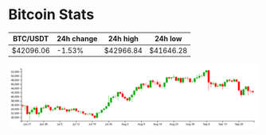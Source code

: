 # Bitcoin Stats

BTC/USDT|24h change|24h high|24h low|
|---|---|---|---|
|$42096.06|-1.53%|$42966.84|$41646.28|

<img src="./chart.svg">
